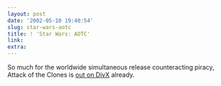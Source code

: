 ```yaml
---
layout: post
date: '2002-05-10 19:40:54'
slug: star-wars-aotc
title: ! 'Star Wars: AOTC'
link: 
extra: 
---
```


So much for the worldwide simultaneous release counteracting piracy, Attack of the Clones is [out on DivX](http://slashdot.org/articles/02/05/10/1247211.shtml?tid=101) already.